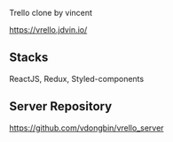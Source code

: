 Trello clone by vincent

https://vrello.jdvin.io/

## Stacks

ReactJS, Redux, Styled-components

## Server Repository

https://github.com/vdongbin/vrello_server
